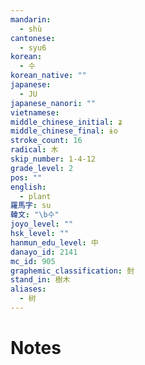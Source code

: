 ```yaml
---
mandarin:
  - shù
cantonese:
  - syu6
korean:
  - 수
korean_native: ""
japanese:
  - JU
japanese_nanori: ""
vietnamese:
middle_chinese_initial: ʑ
middle_chinese_final: ɨo
stroke_count: 16
radical: 木
skip_number: 1-4-12
grade_level: 2
pos: ""
english:
  - plant
羅馬字: su
韓文: "\b수"
joyo_level: ""
hsk_level: ""
hanmun_edu_level: 中
danayo_id: 2141
mc_id: 905
graphemic_classification: 尌
stand_in: 樹木
aliases:
  - 树
---
```


# Notes
